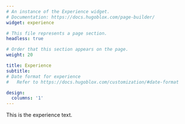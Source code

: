 ```yaml
---
# An instance of the Experience widget.
# Documentation: https://docs.hugoblox.com/page-builder/
widget: experience

# This file represents a page section.
headless: true

# Order that this section appears on the page.
weight: 20

title: Experience
subtitle:
# Date format for experience
#   Refer to https://docs.hugoblox.com/customization/#date-format

design:
  columns: '1'
---
```

This is the experience text.